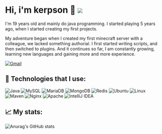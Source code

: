 # Hi, i'm kerpson 👋 ![](https://komarev.com/ghpvc/?username=kerpsondev&color=green)

I'm 19 years old and mainly do java programming.
I started playing 5 years ago, when I started creating my first projects.
</br>

My adventure began when I created my first minecraft server with a colleague, we lacked something authorial. I first started writing scripts, and then switched to plugins.
And it continues so far, I am constantly growing, learning new languages and gaining more and more experience.

[![Gmail](https://img.shields.io/badge/-Gmail-c14438?style=flat-square&logo=Gmail&logoColor=white&link=mailto:official.kerpson@gmail.com)](mailto:official.kerpson@gmail.com)

## 🔧 Technologies that I use:

![Java](https://img.shields.io/badge/Java-ED8B00?style=flat-square&logo=java&logoColor=white)
![MySQL](https://img.shields.io/badge/MySQL-4479A1?style=flat-square&logo=mysql&logoColor=white)
![MariaDB](https://img.shields.io/badge/MariaDB-003545?style=flat-square&logo=mariadb&logoColor=white)
![MongoDB](https://img.shields.io/badge/MongoDB-47A248?style=flat-square&logo=mongodb&logoColor=white)
![Redis](https://img.shields.io/badge/Redis-DC382D?style=flat-square&logo=redis&logoColor=white)
![Ubuntu](https://img.shields.io/badge/Ubuntu-E95420?style=flat-square&logo=ubuntu&logoColor=white)
![Linux](https://img.shields.io/badge/Linux-FCC624?style=flat-square&logo=linux&logoColor=black)
![Maven](https://img.shields.io/badge/Maven-C71A36?style=flat-square&logo=apache-maven&logoColor=white)
![Nginx](https://img.shields.io/badge/Nginx-009639?style=flat-square&logo=nginx&logoColor=white)
![Apache](https://img.shields.io/badge/Apache-D22128?style=flat-square&logo=apache&logoColor=white)
![IntelliJ IDEA](https://img.shields.io/badge/IntelliJ_IDEA-000000?style=flat-square&logo=jetbrains&logoColor=white)
</br>

## 📈 My stats:

![Anurag's GitHub stats](https://github-readme-stats.vercel.app/api?username=kerpsondev&show_icons=true&theme=radical)
